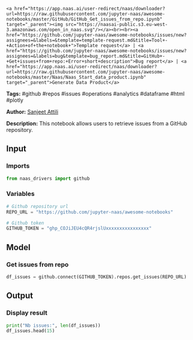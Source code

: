     <a href="https://app.naas.ai/user-redirect/naas/downloader?url=https://raw.githubusercontent.com/jupyter-naas/awesome-notebooks/master/GitHub/GitHub_Get_issues_from_repo.ipynb" target="_parent"><img src="https://naasai-public.s3.eu-west-3.amazonaws.com/open_in_naas.svg"/></a><br><br><a href="https://github.com/jupyter-naas/awesome-notebooks/issues/new?assignees=&labels=&template=template-request.md&title=Tool+-+Action+of+the+notebook+">Template request</a> | <a href="https://github.com/jupyter-naas/awesome-notebooks/issues/new?assignees=&labels=bug&template=bug_report.md&title=GitHub+-+Get+issues+from+repo:+Error+short+description">Bug report</a> | <a href="https://app.naas.ai/user-redirect/naas/downloader?url=https://raw.githubusercontent.com/jupyter-naas/awesome-notebooks/master/Naas/Naas_Start_data_product.ipynb" target="_parent">Generate Data Product</a>

**Tags:** #github #repos #issues #operations #analytics #dataframe #html #plotly

**Author:** [Sanjeet Attili](https://www.linkedin.com/in/sanjeet-attili-760bab190/)

**Description:** This notebook allows users to retrieve issues from a GitHub repository.

## Input

### Imports


```python
from naas_drivers import github
```

### Variables


```python
# Github repository url
REPO_URL = "https://github.com/jupyter-naas/awesome-notebooks"

# Github token
GITHUB_TOKEN = "ghp_COJiJEU4cQR4rjslUxxxxxxxxxxxxxxxx"
```

## Model

### Get issues from repo


```python
df_issues = github.connect(GITHUB_TOKEN).repos.get_issues(REPO_URL)
```

## Output

### Display result


```python
print("Nb issues:", len(df_issues))
df_issues.head(15)
```
